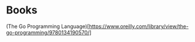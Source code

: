 # Books

(The Go Programming Language)[https://www.oreilly.com/library/view/the-go-programming/9780134190570/]
